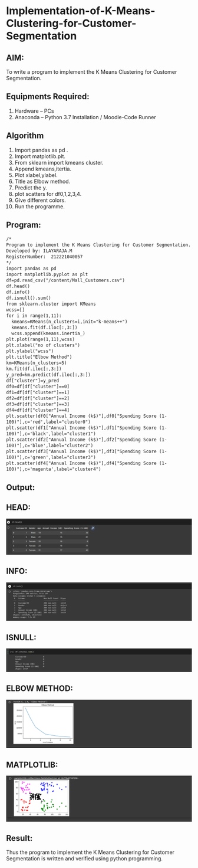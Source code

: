 # Implementation-of-K-Means-Clustering-for-Customer-Segmentation

## AIM:
To write a program to implement the K Means Clustering for Customer Segmentation.

## Equipments Required:
1. Hardware – PCs
2. Anaconda – Python 3.7 Installation / Moodle-Code Runner

## Algorithm
1. Import pandas as pd .
2. Import matplotlib.plt.
3. From sklearn import kmeans cluster. 
4. Append kmeans,itertia.
5. Plot xlabel,ylabel.
6. Title as Elbow method.
7. Predict the y.
8. plot scatters for df0,1,2,3,4.
9. Give different colors.
10. Run the programme.

## Program:
```
/*
Program to implement the K Means Clustering for Customer Segmentation.
Developed by: ILAYARAJA.M
RegisterNumber:  212221040057
*/
import pandas as pd
import matplotlib.pyplot as plt
df=pd.read_csv("/content/Mall_Customers.csv")
df.head()
df.info()
df.isnull().sum()
from sklearn.cluster import KMeans
wcss=[]
for i in range(1,11):
  kmeans=KMeans(n_clusters=i,init="k-means++")
  kmeans.fit(df.iloc[:,3:])
  wcss.append(kmeans.inertia_)
plt.plot(range(1,11),wcss)
plt.xlabel("no of clusters")
plt.ylabel("wcss")
plt.title("Elbow Method")
km=KMeans(n_clusters=5)
km.fit(df.iloc[:,3:])
y_pred=km.predict(df.iloc[:,3:])
df["cluster"]=y_pred
df0=df[df["cluster"]==0]
df1=df[df["cluster"]==1]
df2=df[df["cluster"]==2]
df3=df[df["cluster"]==3]
df4=df[df["cluster"]==4]
plt.scatter(df0["Annual Income (k$)"],df0["Spending Score (1-100)"],c='red',label="cluster0")
plt.scatter(df1["Annual Income (k$)"],df1["Spending Score (1-100)"],c='black',label="cluster1")
plt.scatter(df2["Annual Income (k$)"],df2["Spending Score (1-100)"],c='blue',label="cluster2")
plt.scatter(df3["Annual Income (k$)"],df3["Spending Score (1-100)"],c='green',label="cluster3")
plt.scatter(df4["Annual Income (k$)"],df4["Spending Score (1-100)"],c='magenta',label="cluster4")
```

## Output:
## HEAD:
![GITHUB LOGO](ml7(1).png)
## INFO:
![GITHUB LOGO](ml7.png)
## ISNULL:
![GITHUB LOGO](ml7(2).png)
## ELBOW METHOD:
![GITHUB LOGO](ml7(3).png)
## MATPLOTLIB:
![GITHUB LOGO](ml7(4).png)


## Result:
Thus the program to implement the K Means Clustering for Customer Segmentation is written and verified using python programming.
